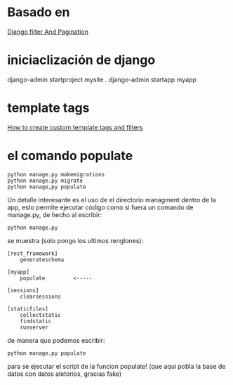 # Basado en 

[Django filter And Pagination](https://www.youtube.com/watch?v=dkJ3uqkdCcY&ab_channel=TauhidCodes)

# iniciaclización de django

django-admin startproject mysite .
django-admin startapp myapp

# template tags

[How to create custom template tags and filters](https://docs.djangoproject.com/en/4.1/howto/custom-template-tags/)

# el comando populate

```
python manage.py makemigrations
python manage.py migrate
python manage,py populate
```


Un detalle interesante es el uso de el directorio managment dentro de la app, esto permite 
ejecutar código como si fuera un comando de manage.py, de hecho al escribir:

`python manage.py`

se muestra (solo pongo los ultimos renglones):

```
[rest_framework]
    generateschema

[myapp]
    populate         <----- 

[sessions]
    clearsessions

[staticfiles]
    collectstatic
    findstatic
    runserver
```

de manera que podemos escribir:

`python manage.py populate`

para se ejecutar el script de la funcion populate! (que aqui pobla la base de datos con datos aletorios, gracias fake)
